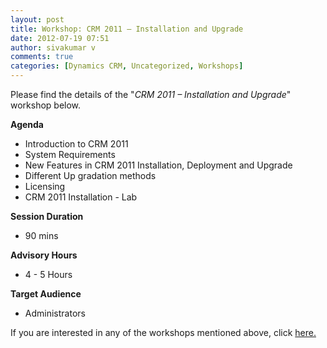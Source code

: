 ```yaml
---
layout: post
title: Workshop: CRM 2011 – Installation and Upgrade
date: 2012-07-19 07:51
author: sivakumar v
comments: true
categories: [Dynamics CRM, Uncategorized, Workshops]
---
```

<p>Please find the details of the "<em>CRM 2011 &ndash; Installation and Upgrade</em>" workshop below.<p><strong>Agenda</strong></p><ul>
<li>Introduction to CRM 2011</li>
<li>System Requirements</li>
<li>New Features in CRM 2011 Installation, Deployment and Upgrade</li>
<li>Different Up gradation methods</li>
<li>Licensing</li>
<li>CRM 2011 Installation - Lab</li>
</ul><p><strong>Session Duration</strong></p><ul>
<li>90 mins</li>
</ul><p><strong>Advisory Hours</strong></p><ul>
<li>4 - 5 Hours</li>
</ul><p><strong>Target Audience</strong></p><ul>
<li>Administrators</li>
</ul><p>If you are interested in any of the workshops mentioned above, click <a href="mailto:blog_ptsdynamics@microsoft.com?Subject=Dynamics%20CRM%20Workshops%20-%20Registration&amp;Body=PLEASE%20FILL%20IN%20THE%20FOLLOWING%20DETAILS%0A%0AName%3A%0ACompany%20Name%3A%0APartner%20ID%3A%0AContact%20number%3A%0AEmail%20ID%3A%0AProducts%20interested%20in%3A%0ASessions%20interested%20in%3A">here.</a></p></p>

